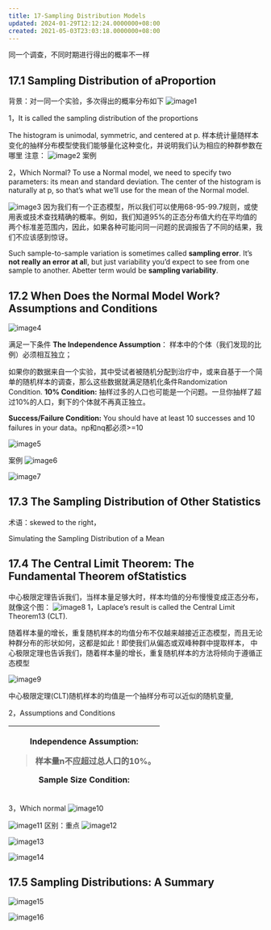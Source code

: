 ```yaml
---
title: 17-Sampling Distribution Models
updated: 2024-01-29T12:12:24.0000000+08:00
created: 2021-05-03T23:03:18.0000000+08:00
---
```


同一个调查，不同时期进行得出的概率不一样

## 17.1 Sampling Distribution of aProportion
背景：对一同一个实验，多次得出的概率分布如下
![image1](../../assets/06b75722d476441aa948f44a391ea0a2.png)

1，It is called the sampling distribution of the proportions

The histogram is unimodal, symmetric, and centered at p.
样本统计量随样本变化的抽样分布模型使我们能够量化这种变化，并说明我们认为相应的种群参数在哪里
注意：
![image2](../../assets/3a368088bb764199820ddf294b01b562.png)
案例

2，Which Normal?
To use a Normal model, we need to specify two parameters: its mean and standard deviation.
The center of the histogram is naturally at p, so that’s what we’ll use for the mean of
the Normal model.

![image3](../../assets/2948f094b1744d6297ba76c4cdb0b4e4.png)
因为我们有一个正态模型，所以我们可以使用68-95-99.7规则，或使用表或技术查找精确的概率。例如，我们知道95%的正态分布值大约在平均值的两个标准差范围内，因此，如果各种可能问同一问题的民调报告了不同的结果，我们不应该感到惊讶。

Such sample-to-sample variation is sometimes called **sampling error**. It’s **not really an error at al**l, but just variability you’d expect to see from one sample to another.
Abetter term would be **sampling variability**.

## 17.2 When Does the Normal Model Work? Assumptions and Conditions

![image4](../../assets/9e30c09c204b44f59aa9dc4fa689a2e5.png)

满足一下条件
**The Independence Assumption**：
样本中的个体（我们发现的比例）必须相互独立；

如果你的数据来自一个实验，其中受试者被随机分配到治疗中，或来自基于一个简单的随机样本的调查，那么这些数据就满足随机化条件Randomization Condition.
**10% Condition:**
抽样过多的人口也可能是一个问题。一旦你抽样了超过10%的人口，剩下的个体就不再真正独立。

**Success/Failure Condition:**
You should have at least 10 successes and 10 failures in your data。np和nq都必须\>=10

![image5](../../assets/3bb4c4875bea405686f363d8c2e08ec2.png)

案例
![image6](../../assets/cdd46ea73e7e498aa0c48ae8d9f9dea9.png)

![image7](../../assets/1415158ae96c4b6b97f84ec095001c5c.png)

## 17.3 The Sampling Distribution of Other Statistics

术语：skewed to the right，

Simulating the Sampling Distribution of a Mean

## 17.4 The Central Limit Theorem: The Fundamental Theorem ofStatistics
中心极限定理告诉我们，当样本量足够大时，样本均值的分布慢慢变成正态分布，就像这个图：
![image8](../../assets/df65ccc2f78c4fd58133f00eecd28487.png)
1，Laplace’s result is called the Central Limit Theorem13 (CLT).

随着样本量的增长，重复随机样本的均值分布不仅越来越接近正态模型，而且无论种群分布的形状如何，这都是如此！即使我们从偏态或双峰种群中提取样本，
中心极限定理也告诉我们，随着样本量的增长，重复随机样本的方法将倾向于遵循正态模型

![image9](../../assets/5c0766873ca240ac87bb79a3153eca1b.png)

中心极限定理(CLT)随机样本的均值是一个抽样分布可以近似的随机变量,

2，Assumptions and Conditions
<table>
<colgroup>
<col style="width: 100%" />
</colgroup>
<thead>
<tr class="header">
<th><p>Independence Assumption:</p>
<blockquote>
<p>样本量n不应超过总人口的10%。</p>
</blockquote>
<p>Sample Size Condition:</p></th>
</tr>
</thead>
<tbody>
</tbody>
</table>

3，Which normal
![image10](../../assets/310e0f17f7744a859182d26ff2b16869.png)

![image11](../../assets/494f0a31d5e34fb896724e609ce8d548.png)
区别：重点
![image12](../../assets/fb0c702e6d064b119a8fce9f6f75355d.png)

![image13](../../assets/1e969d3faaff46c580921ed74efbd1bf.png)

![image14](../../assets/e6693ff6001e43929651524bf1712c60.png)

## 17.5 Sampling Distributions: A Summary
![image15](../../assets/9316b0b2de0c4d508f38d130603a7b33.png)

![image16](../../assets/2d927f22fc5f4fd08906f4a4eb1f5b0f.png)

